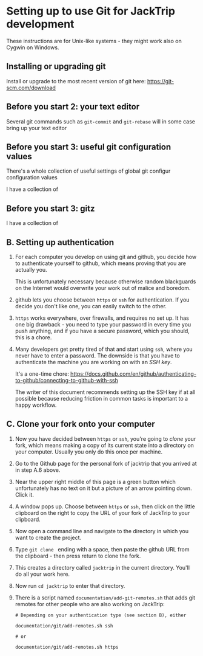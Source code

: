 # Setting up to use Git for JackTrip development

These instructions are for Unix-like systems - they might work also on Cygwin
on Windows.

## Installing or upgrading git

Install or upgrade to the most recent version of git here:
https://git-scm.com/download





## Before you start 2: your text editor

Several git commands such as `git-commit` and `git-rebase` will in some case
bring up your text editor

## Before you start 3: useful git configuration values

There's a whole collection of useful settings of global git configur
configuration values

I have a collection of

## Before you start 3: gitz

I have a collection of




## B. Setting up authentication

1. For each computer you develop on using git and github, you decide how
   to authenticate yourself to github, which means proving that you are
   actually you.

    This is unfortunately necessary because otherwise random blackguards on the
    Internet would overwrite your work out of malice and boredom.

2. github lets you choose between `https` or `ssh` for authentication.
    If you decide you don't like one, you can easily switch to the other.

3. `https` works everywhere, over firewalls, and requires no set up.  It has
    one big drawback - you need to type your password in every time you push
    anything, and if you have a secure password, which you should, this is a
    chore.

4. Many developers get pretty tired of that and start using `ssh`, where you
    never have to enter a password.  The downside is that you have to
    authenticate the machine you are working on with an _SSH key_.

    It's a one-time chore:
    https://docs.github.com/en/github/authenticating-to-github/connecting-to-github-with-ssh

   The writer of this document recommends setting up the SSH key if at all
    possible because reducing friction in common tasks is important to a
    happy workflow.

## C. Clone your fork onto your computer

1. Now you have decided between `https` or `ssh`, you're going to _clone_
    your fork, which means making a copy of its current state into a directory
    on your computer.  Usually you only do this once per machine.

2. Go to the Github page for the personal fork of jacktrip that you
    arrived at in step A.6 above.

3. Near the upper right middle of this page is a green button which
    unfortunately has no text on it but a picture of an arrow pointing down.
    Click it.

4. A window pops up.  Choose between  `https` or `ssh`, then click on the
    little clipboard on the right to copy the URL of your fork of JackTrip to
    your clipboard.

5. Now open a command line and navigate to the directory in which you want to
   create the project.

6. Type `git clone ` ending with a space, then paste the github URL
    from the clipboard - then press return to clone the fork.

7. This creates a directory called `jacktrip` in the current directory.
    You'll do all your work here.

8.  Now run `cd jacktrip` to enter that directory.

9. There is a script named `documentation/add-git-remotes.sh` that  adds git
    remotes for other people who are also working on JackTrip:

       # Depending on your authentication type (see section B), either

       documentation/git/add-remotes.sh ssh

       # or

       documentation/git/add-remotes.sh https
